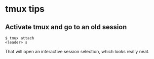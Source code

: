 # tmux tips

## Activate tmux and go to an old session

```
$ tmux attach
<leader> s
```

That will open an interactive session selection, which looks really neat.

